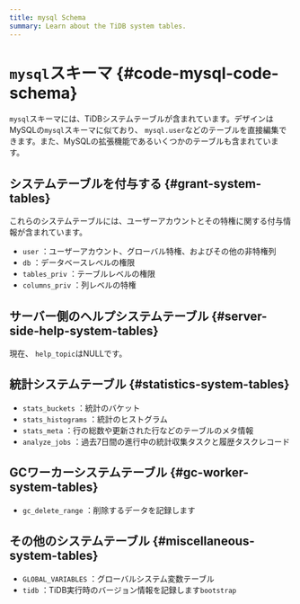 ```yaml
---
title: mysql Schema
summary: Learn about the TiDB system tables.
---
```


# <code>mysql</code>スキーマ {#code-mysql-code-schema}

`mysql`スキーマには、TiDBシステムテーブルが含まれています。デザインはMySQLの`mysql`スキーマに似ており、 `mysql.user`などのテーブルを直接編集できます。また、MySQLの拡張機能であるいくつかのテーブルも含まれています。

## システムテーブルを付与する {#grant-system-tables}

これらのシステムテーブルには、ユーザーアカウントとその特権に関する付与情報が含まれています。

-   `user` ：ユーザーアカウント、グローバル特権、およびその他の非特権列
-   `db` ：データベースレベルの権限
-   `tables_priv` ：テーブルレベルの権限
-   `columns_priv` ：列レベルの特権

## サーバー側のヘルプシステムテーブル {#server-side-help-system-tables}

現在、 `help_topic`はNULLです。

## 統計システムテーブル {#statistics-system-tables}

-   `stats_buckets` ：統計のバケット
-   `stats_histograms` ：統計のヒストグラム
-   `stats_meta` ：行の総数や更新された行などのテーブルのメタ情報
-   `analyze_jobs` ：過去7日間の進行中の統計収集タスクと履歴タスクレコード

## GCワーカーシステムテーブル {#gc-worker-system-tables}

-   `gc_delete_range` ：削除するデータを記録します

## その他のシステムテーブル {#miscellaneous-system-tables}

-   `GLOBAL_VARIABLES` ：グローバルシステム変数テーブル
-   `tidb` ：TiDB実行時のバージョン情報を記録します`bootstrap`
